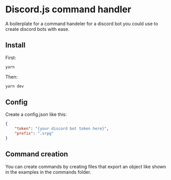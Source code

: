 # Discord.js command handler
A boilerplate for a command handeler for a discord bot you could use to create discord bots with ease.

## Install

First:
```bash
yarn
```

Then:
```bash
yarn dev
```

## Config
Create a config.json like this:

```json
{
    "token": "{your discord bot token here}",
    "prefix": ".srpg"
}
```
## Command creation
You can create commands by creating files that export an object like shown in the examples in the commands folder.

